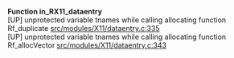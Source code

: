   
__Function in_RX11_dataentry__  
  [UP] unprotected variable tnames while calling allocating function Rf_duplicate [src/modules/X11/dataentry.c:335](https://github.com/wch/r-source/blob/89c7e9992a0d83df461d2f91d463b28c448820d8/src/modules/X11/dataentry.c/#L335)  
  [UP] unprotected variable tnames while calling allocating function Rf_allocVector [src/modules/X11/dataentry.c:343](https://github.com/wch/r-source/blob/89c7e9992a0d83df461d2f91d463b28c448820d8/src/modules/X11/dataentry.c/#L343)  
